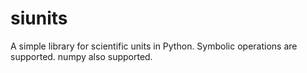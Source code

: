 # siunits

A simple library for scientific units in Python. Symbolic operations are supported. numpy also supported.
